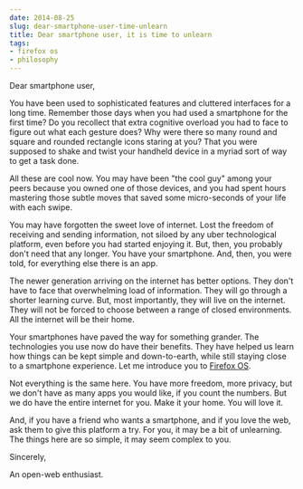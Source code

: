 ```yaml
---
date: 2014-08-25
slug: dear-smartphone-user-time-unlearn
title: Dear smartphone user, it is time to unlearn
tags:
- firefox os
- philosophy
---
```


Dear smartphone user,

You have been used to sophisticated features and cluttered interfaces for a long time. Remember those days when you had used a smartphone for the first time? Do you recollect that extra cognitive overload you had to face to figure out what each gesture does? Why were there so many round and square and rounded rectangle icons staring at you? That you were supposed to shake and twist your handheld device in a myriad sort of way to get a task done.

All these are cool now. You may have been "the cool guy" among your peers because you owned one of those devices, and you had spent hours mastering those subtle moves that saved some micro-seconds of your life with each swipe.<!-- more -->

You may have forgotten the sweet love of internet. Lost the freedom of receiving and sending information, not siloed by any uber technological platform, even before you had started enjoying it. But, then, you probably don't need that any longer. You have your smartphone. And, then, you were told, for everything else there is an app.

The newer generation arriving on the internet has better options. They don't have to face that overwhelming load of information. They will go through a shorter learning curve. But, most importantly, they will live on the internet. They will not be forced to choose between a range of closed environments. All the internet will be their home.

Your smartphones have paved the way for something grander. The technologies you use now do have their benefits. They have helped us learn how things can be kept simple and down-to-earth, while still staying close to a smartphone experience. Let me introduce you to [Firefox OS](http://firefox.com/os).

Not everything is the same here. You have more freedom, more privacy, but we don't have as many apps you would like, if you count the numbers. But we do have the entire internet for you. Make it your home. You will love it.

And, if you have a friend who wants a smartphone, and if you love the web, ask them to give this platform a try. For you, it may be a bit of unlearning. The things here are so simple, it may seem complex to you.

Sincerely,

An open-web enthusiast.
